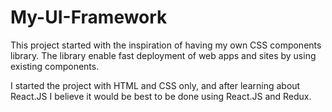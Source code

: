 # My-UI-Framework

This project started with the inspiration of having my own CSS components library. 
The library enable fast deployment of web apps and sites by using existing components. 

I started the project with HTML and CSS only, and after learning about React.JS I believe
it would be best to be done using React.JS and Redux.
